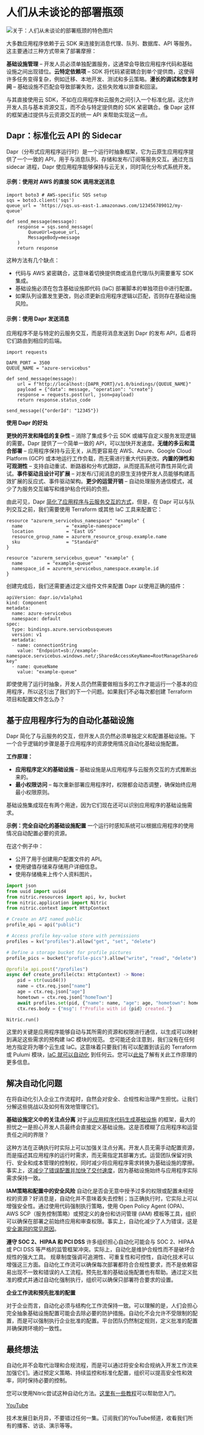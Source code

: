 # 人们从未谈论的部署瓶颈

![关于：人们从未谈论的部署瓶颈的特色图片](https://cdn.thenewstack.io/media/2025/03/a800b619-bottleneck-1024x577.png)

大多数应用程序依赖于云 SDK 来连接到消息代理、队列、数据库、API 等服务。这主要通过三种方式带来了部署摩擦：

**基础设施管理** – 开发人员必须单独配置服务，这通常会导致应用程序代码和基础设施之间出现错位。**云特定依赖项** – SDK 将代码紧密耦合到单个提供商，这使得许多任务变得复杂，例如迁移、本地开发、测试和多云策略。**漫长的调试和恢复时间** – 基础设施不匹配会导致部署失败，这些失败难以排查和回滚。

与其直接使用云 SDK，不如在应用程序和云服务之间引入一个标准化层。这允许开发人员与基本资源交互，而不会与特定提供商的 SDK 紧密耦合。像 Dapr 这样的框架通过提供与云资源交互的统一 API 来帮助实现这一点。

## Dapr：标准化云 API 的 Sidecar

Dapr（分布式应用程序运行时）是一个运行时抽象框架，它为云原生应用程序提供了一个一致的 API，用于与消息队列、存储和发布/订阅等服务交互。通过充当 sidecar 进程，Dapr 使应用程序能够保持与云无关，同时简化分布式系统开发。

#### 示例：使用对 AWS 的直接 SDK 调用发送消息

```
import boto3 # AWS-specific SQS setup
sqs = boto3.client('sqs')
queue_url = 'https://sqs.us-east-1.amazonaws.com/123456789012/my-queue'

def send_message(message):
    response = sqs.send_message(
        QueueUrl=queue_url,
        MessageBody=message
    )
    return response
```

这种方法有几个缺点：
- 代码与 AWS 紧密耦合，这意味着切换提供商或消息代理/队列需要重写 SDK 集成。
- 基础设施必须在包含基础设施即代码 (IaC) 部署脚本的单独项目中进行配置。
- 如果队列设置发生更改，则必须更新应用程序逻辑以匹配，否则存在基础设施风险。

#### 示例：使用 Dapr 发送消息

应用程序不是与特定的云服务交互，而是将消息发送到 Dapr 的发布 API，后者将它们路由到相应的后端。

```
import requests

DAPR_PORT = 3500
QUEUE_NAME = "azure-servicebus"

def send_message(message):
    url = f"http://localhost:{DAPR_PORT}/v1.0/bindings/{QUEUE_NAME}"
    payload = {"data": message, "operation": "create"}
    response = requests.post(url, json=payload)
    return response.status_code

send_message({"orderId": "12345"})
```

**使用 Dapr 的好处**

**更快的开发和降低的复杂性** – 消除了集成多个云 SDK 或编写自定义服务发现逻辑的需要。Dapr 提供了一个简单一致的 API，可以加快开发速度。**无缝的多云和混合部署** – 应用程序保持与云无关，从而更容易在 AWS、Azure、Google Cloud Platform (GCP) 或本地运行工作负载，而无需进行重大代码更改。**内置的弹性和可观测性** – 支持自动重试、断路器和分布式跟踪，从而提高系统可靠性并简化调试。**事件驱动且设计可扩展** – 对发布/订阅消息的原生支持使开发人员能够构建高效扩展的反应式、事件驱动架构。**更少的运营开销** – 自动处理服务通信模式，减少了为服务交互编写和维护粘合代码的负担。

由此可见，Dapr [简化了应用程序与云服务交互的方式](https://thenewstack.io/how-simplifying-our-architecture-saved-us-thousands-monthly/)，但是，在 Dapr 可以与队列交互之前，我们需要使用 Terraform 或其他 IaC 工具来配置它：

```
resource "azurerm_servicebus_namespace" "example" {
  name                = "example-namespace"
  location            = "East US"
  resource_group_name = azurerm_resource_group.example.name
  sku                 = "Standard"
}

resource "azurerm_servicebus_queue" "example" {
  name         = "example-queue"
  namespace_id = azurerm_servicebus_namespace.example.id
}
```

创建完成后，我们还需要通过定义组件文件来配置 Dapr 以使用正确的插件：

```
apiVersion: dapr.io/v1alpha1
kind: Component
metadata:
  name: azure-servicebus
  namespace: default
spec:
  type: bindings.azure.servicebusqueues
  version: v1
  metadata:
  - name: connectionString
    value: "Endpoint=sb://example-namespace.servicebus.windows.net/;SharedAccessKeyName=RootManageSharedAccessKey;SharedAccessKey=your-key"
  - name: queueName
    value: "example-queue"
```
即使使用了运行时抽象，开发人员仍然需要做相当多的工作才能运行一个基本的应用程序，所以这引出了我们的下一个问题。如果我们不必每次都创建 Terraform 项目和配置文件怎么办？

## 基于应用程序行为的自动化基础设施
Dapr 简化了与云服务的交互，但开发人员仍然必须单独定义和配置基础设施。下一个合乎逻辑的步骤是基于应用程序的资源使用情况自动化基础设施配置。

**工作原理：**
* **应用程序定义的基础设施** – 基础设施是从应用程序与云服务交互的方式推断出来的。
* **最小权限访问** – 每次重新部署应用程序时，权限都会动态调整，确保始终应用最小权限原则。

基础设施集成现在有两个用途，因为它们现在还可以识别应用程序的基础设施需求。

**示例：完全自动化的基础设施配置**
一个运行时感知系统可以根据应用程序的使用情况自动配置必要的资源。

在这个例子中：

- 公开了用于创建用户配置文件的 API。
- 使用键值存储来存储用户详细信息。
- 使用存储桶来上传个人资料图片。

```python
import json
from uuid import uuid4
from nitric.resources import api, kv, bucket
from nitric.application import Nitric
from nitric.context import HttpContext

# Create an API named public
profile_api = api("public")

# Access profile key-value store with permissions
profiles = kv("profiles").allow("get", "set", "delete")

# Define a storage bucket for profile pictures
profile_pics = bucket("profile-pics").allow("write", "read", "delete")

@profile_api.post("/profiles")
async def create_profile(ctx: HttpContext) -> None:
    pid = str(uuid4())
    name = ctx.req.json["name"]
    age = ctx.req.json["age"]
    hometown = ctx.req.json["homeTown"]
    await profiles.set(pid, {"name": name, "age": age, "hometown": hometown})
    ctx.res.body = {"msg": f"Profile with id {pid} created."}

Nitric.run()
```

这里的关键是应用程序能够自动与其所需的资源和权限进行通信，以生成可以映射到满足这些需求的预构建 IaC 模块的规范。
您可能还会注意到，我们没有在任何地方指定将为哪个云生成 IaC。这意味着只要我们有可以配置到该云的 Terraform 或 Pulumi 模块，[IaC 就可以自动化](https://thenewstack.io/achieve-gitops-on-day-one-with-iac-automation/) 到任何云。您可以[此处](https://nitric.io/blog/cloud-sdks)了解有关此工作原理的更多信息。

## 解决自动化问题
在将自动化引入企业工作流程时，自然会对安全、合规性和治理产生担忧。让我们分解这些挑战以及如何有效地管理它们。

**基础设施定义中的关注点分离**
对于[从应用程序代码生成基础设施](https://thenewstack.io/can-ai-generate-functional-terraform/) 的框架，最大的担忧之一是担心开发人员最终会直接定义基础设施。这是否模糊了应用程序和运营责任之间的界限？

这种方法在正确执行时实际上可以加强关注点分离。开发人员无需手动配置资源，而是描述其应用程序的运行时需求，而无需指定其部署方式。运营团队保留对执行、安全和成本管理的控制权，同时减少将应用程序需求转换为基础设施的摩擦。事实上，这[减少了错误配置并加快了交付速度](https://nitric.io/blog/dropbio)，因为基础设施始终与应用程序实际需求保持一致。

**IAM策略和配置中的安全风险**
自动化是否会无意中授予过多的权限或配置未经授权的资源？好消息是，自动化并不意味着失去控制；当正确执行时，它实际上可以增强安全性。通过使用代码强制执行策略，使用 Open Policy Agent (OPA)、AWS SCP（服务控制策略）或预定义的身份和访问管理 (IAM) 模板等工具，组织可以确保在部署之前始终应用和审查权限。事实上，自动化减少了人为错误，这是[安全漏洞的常见原因](https://thenewstack.io/how-iam-missteps-cause-data-breaches/)。

**遵守 SOC 2、HIPAA 和 PCI DSS**
许多组织担心自动化可能会与 SOC 2、HIPAA 或 PCI DSS 等严格的监管框架冲突。实际上，自动化是维护合规性而不是破坏合规性的强大工具。
规章制度强调可追溯性、可重复性和可控性，自动化技术可以增强这三方面。自动化工作流可以确保每次部署都符合合规性要求，而不是依赖容易出现不一致和错误的人工流程。预先批准的基础设施配置也有帮助。通过定义批准的模式并通过自动化强制执行，组织可以确保只部署符合要求的设置。

**企业工作流和预先批准的配置**

对于企业而言，自动化必须与结构化工作流保持一致。可以理解的是，人们会担心完全抽象基础设施配置可能会去除必要的防护措施。自动化不会允许不受限制的配置，而是可以强制执行企业批准的配置。平台团队仍然制定规则，定义批准的配置并确保跨环境的一致性。

## 最终想法

自动化并不会取代治理和合规流程，而是可以通过将安全和合规纳入开发工作流来加强它们。通过预定义策略、持续监控和标准化配置，组织可以提高安全性和效率，同时保持必要的控制。

您可以使用Nitric尝试这种自动化方法。[这里有一些教程](https://nitric.io/docs/guides)可以帮助您入门。

[YouTube](https://youtube.com/thenewstack?sub_confirmation=1)

技术发展日新月异，不要错过任何一集。订阅我们的YouTube频道，收看我们所有的播客、访谈、演示等等。